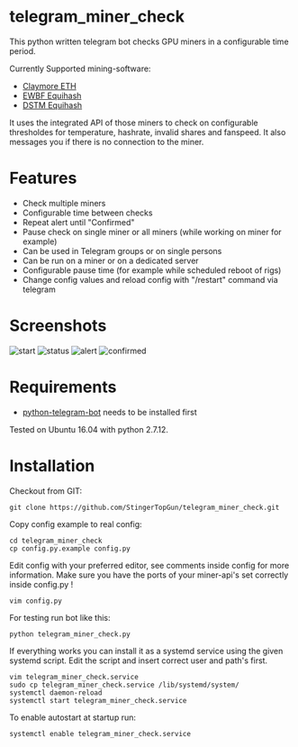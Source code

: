 # telegram_miner_check

This python written telegram bot checks GPU miners in a configurable time period.

Currently Supported mining-software:

 - [Claymore ETH](https://bitcointalk.org/index.php?topic=1433925.0) 
 - [EWBF Equihash](https://bitcointalk.org/index.php?topic=1707546.0)
 - [DSTM Equihash](https://bitcointalk.org/index.php?topic=2021765.0)

It uses the integrated API of those miners to check on configurable thresholdes for temperature, hashrate, invalid shares and fanspeed. It also messages you if there is no connection to the miner.

# Features

 - Check multiple miners
 - Configurable time between checks
 - Repeat alert until "Confirmed"
 - Pause check on single miner or all miners (while working on miner for example)
 - Can be used in Telegram groups or on single persons
 - Can be run on a miner or on a dedicated server
 - Configurable pause time (for example while scheduled reboot of rigs)
 - Change config values and reload config with "/restart" command via telegram

# Screenshots

![start](https://i.imgur.com/4mxMWRl.jpg)
![status](https://i.imgur.com/54vDB5E.jpg)
![alert](https://i.imgur.com/n8yy56m.jpg)
![confirmed](https://i.imgur.com/UjB9Qjg.jpg)


# Requirements

 - [python-telegram-bot](https://github.com/python-telegram-bot/python-telegram-bot.git) needs to be installed first

Tested on Ubuntu 16.04 with python 2.7.12.


# Installation

Checkout from GIT:

    git clone https://github.com/StingerTopGun/telegram_miner_check.git

Copy config example to real config:

    cd telegram_miner_check
    cp config.py.example config.py

Edit config with your preferred editor, see comments inside config for more information.
Make sure you have the ports of your miner-api's set correctly inside config.py !

    vim config.py

For testing run bot like this:

    python telegram_miner_check.py

If everything works you can install it as a systemd service using the given systemd script.
Edit the script and insert correct user and path's first.

    vim telegram_miner_check.service
    sudo cp telegram_miner_check.service /lib/systemd/system/
    systemctl daemon-reload
    systemctl start telegram_miner_check.service

To enable autostart at startup run:

    systemctl enable telegram_miner_check.service
